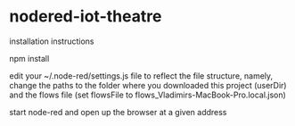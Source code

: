 # nodered-iot-theatre

installation instructions

npm install

edit your ~/.node-red/settings.js file to reflect the file structure, namely, change the paths to the folder where you downloaded this project (userDir) and the flows file (set flowsFile to flows_Vladimirs-MacBook-Pro.local.json)

start node-red and open up the browser at a given address
